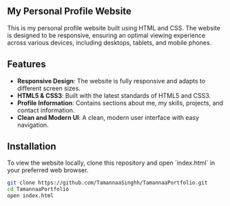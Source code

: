 
## My Personal Profile Website

This is my personal profile website built using HTML and CSS. The website is designed to be responsive, ensuring an optimal viewing experience across various devices, including desktops, tablets, and mobile phones.

## Features

- **Responsive Design**: The website is fully responsive and adapts to different screen sizes.
- **HTML5 & CSS3**: Built with the latest standards of HTML5 and CSS3.
- **Profile Information**: Contains sections about me, my skills, projects, and contact information.
- **Clean and Modern UI**: A clean, modern user interface with easy navigation.

## Installation

To view the website locally, clone this repository and open \`index.html\` in your preferred web browser.

```bash
git clone https://github.com/TamannaaSinghh/TamannaaPortfolio.git
cd TamannaaPortfolio
open index.html
```

